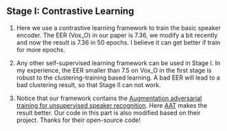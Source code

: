## Stage I: Contrastive Learning

1) Here we use a contrastive learning framework to train the basic speaker encoder. The EER (Vox_O) in our paper is 7.36, we modify a bit recently and now the result is 7.36 in 50 epochs. I believe it can get better if train for more epochs.

2) Any other self-supervised learning framework can be used in Stage I. In my experience, the EER smaller than 7.5 on Vox_O in the first stage is robust to the clustering-training based learning. A bad EER will lead to a bad clustering result, so that Stage II can not work.

3) Notice that our framework contains the [Augmentation adversarial training for unsupervised speaker recognition](https://arxiv.org/pdf/2007.12085.pdf]). Here [AAT](https://github.com/joonson/voxceleb_unsupervised) makes the result better. Our code in this part is also modified based on their project. Thanks for their open-source code!
